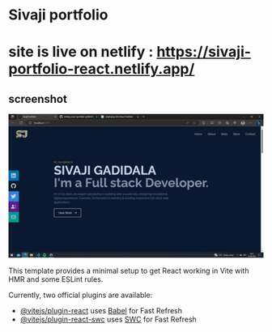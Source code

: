 # Sivaji portfolio
# site is live on netlify : https://sivaji-portfolio-react.netlify.app/
## screenshot
<img src="https://github.com/sivajisj/react-portfolio-sj/blob/main/sj.png" />


This template provides a minimal setup to get React working in Vite with HMR and some ESLint rules.

Currently, two official plugins are available:

- [@vitejs/plugin-react](https://github.com/vitejs/vite-plugin-react/blob/main/packages/plugin-react/README.md) uses [Babel](https://babeljs.io/) for Fast Refresh
- [@vitejs/plugin-react-swc](https://github.com/vitejs/vite-plugin-react-swc) uses [SWC](https://swc.rs/) for Fast Refresh
